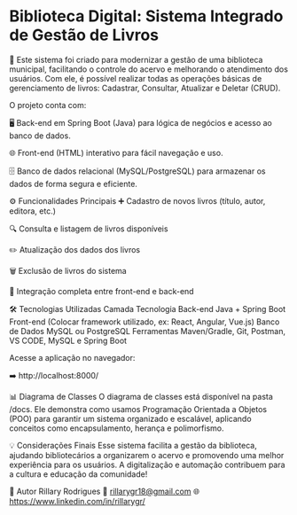 # Biblioteca Digital: Sistema Integrado de Gestão de Livros

🚀 Este sistema foi criado para modernizar a gestão de uma biblioteca municipal, facilitando o controle do acervo e melhorando o atendimento dos usuários. Com ele, é possível realizar todas as operações básicas de gerenciamento de livros: Cadastrar, Consultar, Atualizar e Deletar (CRUD).

O projeto conta com:

🖥️ Back-end em Spring Boot (Java) para lógica de negócios e acesso ao banco de dados.

🌐 Front-end (HTML) interativo para fácil navegação e uso.

🗄️ Banco de dados relacional (MySQL/PostgreSQL) para armazenar os dados de forma segura e eficiente.

⚙️ Funcionalidades Principais
➕ Cadastro de novos livros (título, autor, editora, etc.)

🔍 Consulta e listagem de livros disponíveis

✏️ Atualização dos dados dos livros

🗑️ Exclusão de livros do sistema

🔄 Integração completa entre front-end e back-end

🛠️ Tecnologias Utilizadas
Camada	Tecnologia
Back-end	Java + Spring Boot
Front-end	(Colocar framework utilizado, ex: React, Angular, Vue.js)
Banco de Dados	MySQL ou PostgreSQL
Ferramentas	Maven/Gradle, Git, Postman, VS CODE, MySQL e Spring Boot


Acesse a aplicação no navegador:

➡️ http://localhost:8000/

📊 Diagrama de Classes
O diagrama de classes está disponível na pasta /docs. Ele demonstra como usamos Programação Orientada a Objetos (POO) para garantir um sistema organizado e escalável, aplicando conceitos como encapsulamento, herança e polimorfismo.

💡 Considerações Finais
Esse sistema facilita a gestão da biblioteca, ajudando bibliotecários a organizarem o acervo e promovendo uma melhor experiência para os usuários. A digitalização e automação contribuem para a cultura e educação da comunidade!

👤 Autor
Rillary Rodrigues
📧 rillarygr18@gmail.com
🌐 https://www.linkedin.com/in/rillarygr/

